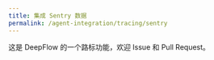 ```yaml
---
title: 集成 Sentry 数据
permalink: /agent-integration/tracing/sentry
---
```


这是 DeepFlow 的一个路标功能，欢迎 Issue 和 Pull Request。
